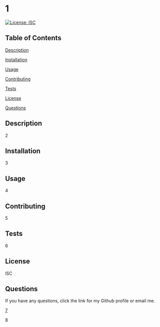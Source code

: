
  # **1**

  
  [![License: ISC](https://img.shields.io/badge/License-ISC-blue.svg)](https://opensource.org/licenses/ISC)

  ## Table of Contents

  [Description](#Description)

  [Installation](#Installation)

  [Usage](#Usage)

  [Contributing](#Contributing)

  [Tests](#Tests)

  [License](#License)

  [Questions](#Questions)


  ## Description
  2

  ## Installation
  3

  ## Usage
  4

  ## Contributing
  5

  ## Tests
  6

  ## License
  ISC

  ## Questions

  If you have any questions, click the link for my Github profile or email me.
  
  [7](https://github.com/7)

  8

